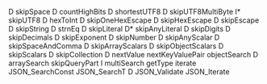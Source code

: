 D    skipSpace
D    countHighBits
D    shortestUTF8
D    skipUTF8MultiByte
I*   skipUTF8
D    hexToInt
D    skipOneHexEscape
D    skipHexEscape
D    skipEscape
D    skipString
D    strnEq
D    skipLiteral
D*   skipAnyLiteral
D    skipDigits
D    skipDecimals
D    skipExponent
D    skipNumber
D    skipAnyScalar
D    skipSpaceAndComma
D    skipArrayScalars
D    skipObjectScalars
D    skipScalars
D    skipCollection
D    nextValue
     nextKeyValuePair
     objectSearch
D    arraySearch
     skipQueryPart
I    multiSearch
     getType
     iterate
     JSON_SearchConst
     JSON_SearchT
D    JSON_Validate
     JSON_Iterate

